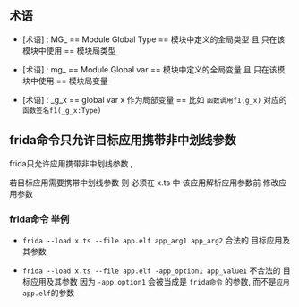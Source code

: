 
## 术语

- [术语] : MG_ == Module Global Type == 模块中定义的全局类型 且 只在该模块中使用 == 模块局类型

- [术语] : mg_ == Module Global var  == 模块中定义的全局变量 且 只在该模块中使用 == 模块局变量

- [术语] : _g_x == global var x 作为局部变量  == 比如 `函数调用f1(g_x)` 对应的 `函数签名f1(_g_x:Type)`


## frida命令只允许目标应用携带非中划线参数


frida只允许应用携带非中划线参数 , 

若目标应用需要携带中划线参数 则 必须在 x.ts 中 该应用解析应用参数前 修改应用参数

### frida命令 举例 


- `frida --load x.ts --file app.elf app_arg1 app_arg2` 合法的 目标应用及其参数

- `frida --load x.ts --file app.elf -app_option1 app_value1` 不合法的 目标应用及其参数
   因为 `-app_option1` 会被当成是 `frida命令` 的参数, 而不是`应用app.elf`的参数
